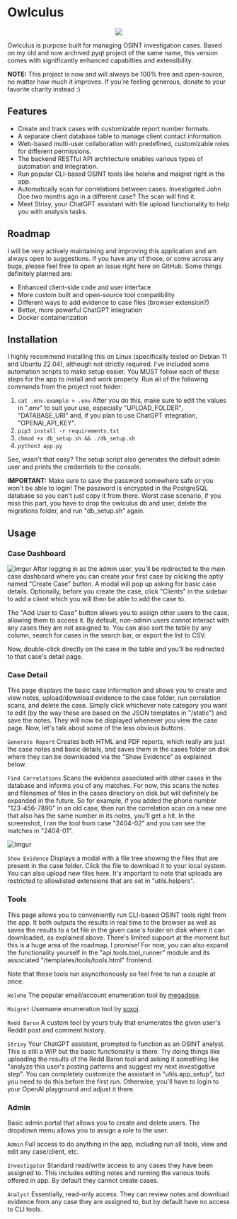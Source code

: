 # Owlculus

<p align="center">
  <img src="https://i.imgur.com/Cuf4hMK.png" />
</p>

Owlculus is purpose built for managing OSINT investigation cases. Based on my old and now archived pyqt project of the same name, this version comes with significantly enhanced capabilties and extensibility.

**NOTE:** This project is now and will always be 100% free and open-source, no matter how much it improves. If you're feeling generous, donate to your favorite charity instead :)

## Features
- Create and track cases with customizable report number formats.
- A separate client database table to manage client contact information.
- Web-based multi-user collaboration with predefined, customizable roles for different permissions.
- The backend RESTful API architecture enables various types of automation and integration.
- Run popular CLI-based OSINT tools like holehe and maigret right in the app.
- Automatically scan for correlations between cases. Investigated John Doe two months ago in a different case? The scan will find it.
- Meet Strixy, your ChatGPT assistant with file upload functionality to help you with analysis tasks.

## Roadmap
I will be very actively maintaining and improving this application and am always open to suggestions. If you have any of those, or come across any bugs, please feel free to open an issue right here on GitHub. Some things definitely planned are:

- Enhanced client-side code and user interface
- More custom built and open-source tool compatibility
- Different ways to add evidence to case files (browser extension?)
- Better, more powerful ChatGPT integration
- Docker containerization

## Installation
I highly recommend installing this on Linux (specifically tested on Debian 11 and Ubuntu 22.04), although not strictly required. I've included some automation scripts to make setup easier. You MUST follow each of these steps for the app to install and work properly. Run all of the following commands from the project root folder:

1. `cat .env.example > .env` After you do this, make sure to edit the values in ".env" to suit your use, especially "UPLOAD_FOLDER", "DATABASE_URI" and, if you plan to use ChatGPT integration, "OPENAI_API_KEY".
2. `pip3 install -r requirements.txt`
3. `chmod +x db_setup.sh && ./db_setup.sh`
4. `python3 app.py`

See, wasn't that easy? The setup script also generates the default admin user and prints the credentials to the console.

**IMPORTANT:** Make sure to save the password somewhere safe or you won't be able to login! The password is encrypted in the PostgreSQL database so you can't just copy it from there. Worst case scenario, if you miss this part, you have to drop the owlculus db and user, delete the migrations folder, and run "db_setup.sh" again.

## Usage
### Case Dashboard
![Imgur](https://i.imgur.com/77ndGNj.png)
After logging in as the admin user, you'll be redirected to the main case dashboard where you can create your first case by clicking the aptly named "Create Case" button. A modal will pop up asking for basic case details. Optionally, before you create the case, click "Clients" in the sidebar to add a client which you will then be able to add the case to.

The "Add User to Case" button allows you to assign other users to the case, allowing them to access it. By default, non-admin users cannot interact with any cases they are not assigned to. You can also sort the table by any column, search for cases in the search bar, or export the list to CSV.

Now, double-click directly on the case in the table and you'll be redirected to that case's detail page.

### Case Detail
This page displays the basic case information and allows you to create and view notes, upload/download evidence to the case folder, run correlation scans, and delete the case. Simply click whichever note category you want to edit (by the way these are based on the JSON templates in "/static") and save the notes. They will now be displayed whenever you view the case page. Now, let's talk about some of the less obvious buttons.

`Generate Report` Creates both HTML and PDF reports, which really are just the case notes and basic details, and saves them in the cases folder on disk where they can be downloaded via the "Show Evidence" as explained below.

`Find Correlations` Scans the evidence associated with other cases in the database and informs you of any matches. For now, this scans the notes and filenames of files in the cases directory on disk but will definitely be expanded in the future. So for example, if you added the phone number "123-456-7890" in an old case, then run the correlation scan on a new one that also has the same number in its notes, you'll get a hit. In the screenshot, I ran the tool from case "2404-02" and you can see the matches in "2404-01".

![Imgur](https://i.imgur.com/F4JEcqk.png)

`Show Evidence` Displays a modal with a file tree showing the files that are present in the case folder. Click the file to download it to your local system. You can also upload new files here. It's important to note that uploads are restricted to allowlisted extensions that are set in "utils.helpers".

### Tools
This page allows you to conveniently run CLI-based OSINT tools right from the app. It both outputs the results in real time to the browser as well as saves the results to a txt file in the given case's folder on disk where it can downloaded, as explained above. There's limited support at the moment but this is a huge area of the roadmap, I promise! For now, you can also expand the functionality yourself in the "api.tools.tool_runner" module and its associated "/templates/tools/tools.html" frontend.

Note that these tools run asyncrhonously so feel free to run a couple at once.

`Holehe` The popular email/account enumeration tool by [megadose](https://github.com/megadose/holehe).

`Maigret` Username enumeration tool by [soxoj](https://github.com/soxoj/maigret).

`Redd Baron` A custom tool by yours truly that enumerates the given user's Reddit post and comment history.

`Strixy` Your ChatGPT assistant, prompted to function as an OSINT analyst. This is still a WIP but the basic functionality is there. Try doing things like uploading the results of the Redd Baron tool and asking it something like "analyze this user's posting patterns and suggest my next investigative step". You can completely customize the assistant in "utils.app_setup", but you need to do this before the first run. Otherwise, you'll have to login to your OpenAI playground and adjust it there.

### Admin
Basic admin portal that allows you to create and delete users. The dropdown menu allows you to assign a role to the user. 

`Admin` Full access to do anything in the app, including run all tools, view and edit any case/client, etc.

`Investigator` Standard read/write access to any cases they have been assigned to. This includes editing notes and running the various tools offered in app. By default they cannot create cases.

`Analyst` Essentially, read-only access. They can review notes and download evidence from any case they are assigned to, but by default have no access to CLI tools.
